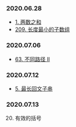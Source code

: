 ### 2020.06.28
- [1. 两数之和](/src/Hash/1_两数之和)
- [209. 长度最小的子数组](/src/双指针遍历/209_长度最小的子数组)

### 2020.07.06
- [63. 不同路径 II](/src/动态规划/63_不同路径%20II)


### 2020.07.12
- [5. 最长回文子串](/src/动态规划/5_最长回文子串)

### 2020.07.13
20. 有效的括号
